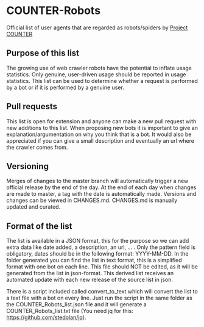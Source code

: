 # COUNTER-Robots
Official list of user agents that are regarded as robots/spiders by [Project COUNTER](https://www.projectcounter.org/)

## Purpose of this list
The growing use of web crawler robots have the potential to inflate usage statistics. Only genuine, user-driven usage should be reported in usage statistics. This list can be used to determine whether a request is performed by a bot or if it is performed by a genuine user.

## Pull requests
This list is open for extension and anyone can make a new pull request with new additions to this list. When proposing new bots it is important to give an explanation/argumentation on why you think that is a bot. It would also be appreciated if you can give a small description and eventually an url where the crawler comes from.

## Versioning
Merges of changes to the master branch will automatically trigger a new official release by the end of the day.
At the end of each day when changes are made to master, a tag with the date is automatically made. 
Versions and changes can be viewed in CHANGES.md. CHANGES.md is manually updated and curated.

## Format of the list
The list is available in a JSON format, this for the purpose so we can add extra data like date added, a description, an url, ... . Only the pattern field is obligatory, dates should be in the following format: YYYY-MM-DD. In the folder generated you can find the list in text format, this is a simplified format with one bot on each line. This file should NOT be edited, as it will be generated from the list in json-format. This derived list receives an automated update with each new release of the source list in json.

There is a script included called convert_to_text which will convert the list to a text file with a bot on every line. Just run the script in the same folder as the COUNTER_Robots_list.json file and it will generate a COUNTER_Robots_list.txt file (You need jq for this: https://github.com/stedolan/jq).


